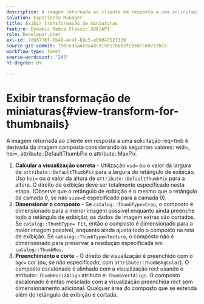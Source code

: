 ```yaml
---
description: A imagem retornada ao cliente em resposta a uma solicitação req=tmb é derivada da imagem composta considerando os seguintes valores wid=, hei=, atributo DefaultThumbPix e atributo MaxPix.
solution: Experience Manager
title: Exibir transformação de miniaturas
feature: Dynamic Media Classic,SDK/API
role: Developer,User
exl-id: 7db6736f-0b49-4c4f-89c5-e89d4752f339
source-git-commit: 790ce3aa4e9aadc019d17e663fc93d7c69772b23
workflow-type: tm+mt
source-wordcount: '243'
ht-degree: 0%

---
```


# Exibir transformação de miniaturas{#view-transform-for-thumbnails}

A imagem retornada ao cliente em resposta a uma solicitação req=tmb é derivada da imagem composta considerando os seguintes valores: wid=, hei=, attribute::DefaultThumbPix e attribute::MaxPix.

1. **Calcular a visualização correta** - Utilização `wid=` ou o valor da largura de `attribute::DefaultThumbPix` para a largura do retângulo de exibição. Uso `hei=` ou o valor da altura de `attribute::DefaultThumbPix` para a altura. O direito de exibição deve ser totalmente especificado nesta etapa. (Observe que o retângulo de exibição é o mesmo que o retângulo da camada 0, se não `size=`é especificado para a camada 0).
1. **Dimensionar o composto** - Se `catalog::ThumbType=Crop`, o composto é dimensionado para a menor imagem possível enquanto ainda preenche todo o retângulo de exibição; os dados de imagem extras são cortados. Se `catalog::ThumbType= Fit`, então o composto é dimensionado para a maior imagem possível, enquanto ainda ajusta todo o composto na reta de exibição. Se `catalog::ThumbType=Texture`, o composto não é dimensionado para preservar a resolução especificada em `catalog::ThumbRes`.
1. **Preenchimento e corte** - O direito de visualização é preenchido com o `bgc=` cor (ou, se não especificado, com `attribute::ThumbBkgColor`). O composto escalonado é alinhado com a visualização rect usando o atributo:: `ThumbHorizAlign` atributo e: `ThumbVertAlign`. O composto escalonado é então mesclado com a visualização preenchida rect sem dimensionamento adicional. Qualquer área do composto que se estenda além do retângulo de exibição é cortada.
